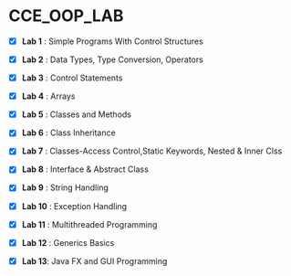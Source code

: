# CCE_OOP_LAB


- [x] **Lab 1** :
Simple Programs With Control Structures

- [x] **Lab 2** :
Data Types, Type Conversion, Operators

- [x] **Lab 3** :
Control Statements

- [x] **Lab 4** :
Arrays

- [x] **Lab 5** :
Classes and Methods

- [x] **Lab 6** :
Class Inheritance 

- [x] **Lab 7** :
Classes-Access Control,Static Keywords, Nested & Inner Clss

- [x] **Lab 8** :
Interface & Abstract Class

- [x] **Lab 9** :
String Handling

- [x] **Lab 10** :
Exception Handling

- [x] **Lab 11** :
Multithreaded Programming

- [x] **Lab 12** :
Generics Basics

- [x] **Lab 13**:
Java FX and GUI Programming
